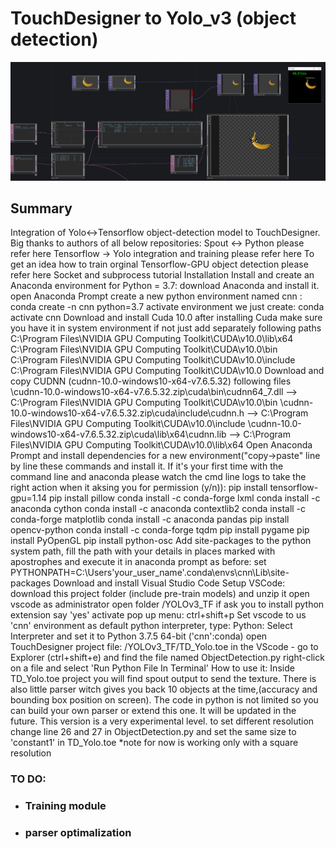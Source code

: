 # TouchDesigner to Yolo_v3 (object detection)
![GitHub Logo](https://github.com/furmanlukasz/TouchDesigner_YOLOv3/blob/master/td_yolo.PNG)
 
## Summary 
Integration of Yolo<->Tensorflow object-detection model to TouchDesigner.
Big thanks to authors of all below repositories:
Spout <-> Python please refer here
Tensorflow -> Yolo integration and training please refer here
To get an idea how to train orginal Tensorflow-GPU object detection please refer here
Socket and subprocess tutorial
Installation
Install and create an Anaconda environment for Python = 3.7:
download Anaconda and install it.
open Anaconda Prompt
create a new python environment named cnn : conda create -n cnn python=3.7
activate environment we just create: conda activate cnn
Download and install Cuda 10.0 after installing Cuda make sure you have it in system environment if not just add separately following paths
C:\Program Files\NVIDIA GPU Computing Toolkit\CUDA\v10.0\lib\x64
C:\Program Files\NVIDIA GPU Computing Toolkit\CUDA\v10.0\bin
C:\Program Files\NVIDIA GPU Computing Toolkit\CUDA\v10.0\include
C:\Program Files\NVIDIA GPU Computing Toolkit\CUDA\v10.0
Download and copy CUDNN (cudnn-10.0-windows10-x64-v7.6.5.32) following files
\cudnn-10.0-windows10-x64-v7.6.5.32.zip\cuda\bin\cudnn64_7.dll --> C:\Program Files\NVIDIA GPU Computing Toolkit\CUDA\v10.0\bin
\cudnn-10.0-windows10-x64-v7.6.5.32.zip\cuda\include\cudnn.h --> C:\Program Files\NVIDIA GPU Computing Toolkit\CUDA\v10.0\include
\cudnn-10.0-windows10-x64-v7.6.5.32.zip\cuda\lib\x64\cudnn.lib --> C:\Program Files\NVIDIA GPU Computing Toolkit\CUDA\v10.0\lib\x64
Open Anaconda Prompt and install dependencies for a new environment("copy->paste" line by line these commands and install it. If it's your first time with the command line and anaconda please watch the cmd line logs to take the right action when it aksing you for permission (y/n)):
pip install tensorflow-gpu=1.14
pip install pillow
conda install -c conda-forge lxml
conda install -c anaconda cython
conda install -c anaconda contextlib2
conda install -c conda-forge matplotlib
conda install -c anaconda pandas
pip install opencv-python
conda install -c conda-forge tqdm
pip install pygame
pip install PyOpenGL
pip install python-osc
Add site-packages to the python system path, fill the path with your details in places marked with apostrophes and execute it in anaconda prompt as before:
set PYTHONPATH=C:\Users\'your_user_name'\.conda\envs\cnn\Lib\site-packages
Download and install Visual Studio Code
Setup VSCode:
download this project folder (include pre-train models) and unzip it
open vscode as administrator
open folder /YOLOv3_TF
if ask you to install python extension say 'yes'
activate pop up menu: ctrl+shift+p
Set vscode to us 'cnn' environment as default python interpreter, type: Python: Select Interpreter and set it to Python 3.7.5 64-bit ('cnn':conda)
open TouchDesigner project file: /YOLOv3_TF/TD_Yolo.toe
in the VScode - go to Explorer (ctrl+shift+e) and find the file named ObjectDetection.py right-click on a file and select 'Run Python File In Terminal'
How to use it:
Inside TD_Yolo.toe project you will find spout output to send the texture.
There is also little parser witch gives you back 10 objects at the time,(accuracy and bounding box position on screen). The code in python is not limited so you can build your own parser or extend this one. It will be updated in the future. This version is a very experimental level.
to set different resolution change line 26 and 27 in ObjectDetection.py and set the same size to 'constant1' in TD_Yolo.toe *note for now is working only with a square resolution

### TO DO:

* ### Training module
* ### parser optimalization 
